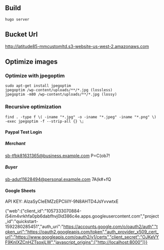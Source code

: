 ## Build
`hugo server`

## Bucket Url
http://latitude85-mmcustomltd.s3-website-us-west-2.amazonaws.com

## Optimize images

### Optimize with jpegoptim
```
sudo apt-get install jpegoptim
jpegoptim /wp-content/uploads/**/*.jpg (lossless)
jpegoptim -m80 /wp-content/uploads/**/*.jpg (lossy)
```

### Recursive optimization
```
find . -type f \( -iname "*.jpg" -o -iname "*.jpeg" -iname "*.png" \) -exec jpegoptim -f --strip-all {} \;
```

#### Paypal Test Login

##### Merchant
sb-tfbk81631365@business.example.com
P=C(ob7!

##### Buyer
sb-adut11628494@personal.example.com
7A(k#+fQ

#### Google Sheets

API KEY: AIzaSyCIeEMZzEPCliilY-9N8AHTD4JsYvvwtxE

{"web":{"client_id":"1057333070884-i54im4vrkhfa0pb6dabfhvj0ld386c4e.apps.googleusercontent.com","project_id":"quickstart-1592280285451","auth_uri":"https://accounts.google.com/o/oauth2/auth","token_uri":"https://oauth2.googleapis.com/token","auth_provider_x509_cert_url":"https://www.googleapis.com/oauth2/v1/certs","client_secret":"OJKeVYF9KnIXZCnHZTsoxjLW","javascript_origins":["http://localhost:8000"]}}